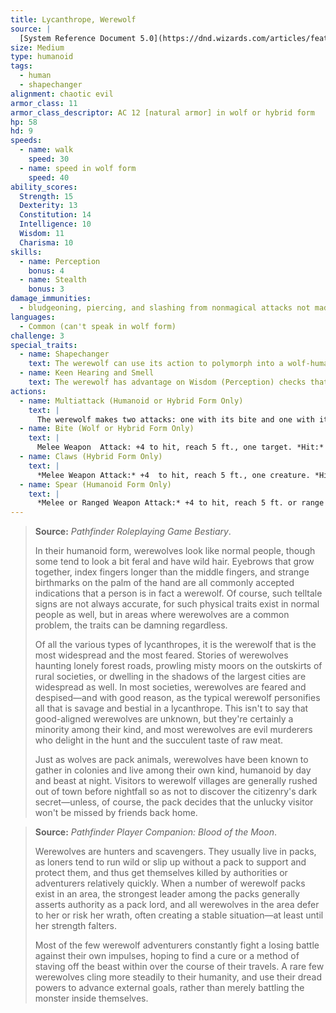 ```yaml
---
title: Lycanthrope, Werewolf
source: |
  [System Reference Document 5.0](https://dnd.wizards.com/articles/features/systems-reference-document-srd)
size: Medium
type: humanoid
tags:
  - human
  - shapechanger
alignment: chaotic evil
armor_class: 11
armor_class_descriptor: AC 12 [natural armor] in wolf or hybrid form
hp: 58
hd: 9
speeds:
  - name: walk
    speed: 30
  - name: speed in wolf form
    speed: 40
ability_scores:
  Strength: 15
  Dexterity: 13
  Constitution: 14
  Intelligence: 10
  Wisdom: 11
  Charisma: 10
skills:
  - name: Perception
    bonus: 4
  - name: Stealth
    bonus: 3
damage_immunities:
  - bludgeoning, piercing, and slashing from nonmagical attacks not made with silvered weapons
languages:
  - Common (can't speak in wolf form)
challenge: 3
special_traits:
  - name: Shapechanger
    text: The werewolf can use its action to polymorph into a wolf-humanoid hybrid or into a wolf, or back into its true form, which is humanoid. Its statistics, other than its AC, are the same in each form. Any equipment it is wearing or carrying isn't transformed. It reverts to its true form if it dies.
  - name: Keen Hearing and Smell
    text: The werewolf has advantage on Wisdom (Perception) checks that rely on hearing or smell.
actions:
  - name: Multiattack (Humanoid or Hybrid Form Only)
    text: |
      The werewolf makes two attacks: one with its bite and one with its claws or spear.
  - name: Bite (Wolf or Hybrid Form Only)
    text: |
      Melee Weapon  Attack: +4 to hit, reach 5 ft., one target. *Hit:* 6 (1d8 + 2) piercing damage. If the target is a humanoid, it must succeed on a DC 12 Constitution saving throw or be cursed with werewolf lycanthropy.
  - name: Claws (Hybrid Form Only)
    text: |
      *Melee Weapon Attack:* +4  to hit, reach 5 ft., one creature. *Hit:* 7 (2d4 + 2) slashing damage.
  - name: Spear (Humanoid Form Only)
    text: |
      *Melee or Ranged Weapon Attack:* +4 to hit, reach 5 ft. or range 20/60 ft., one creature. *Hit:* 5 (1d6 + 2) piercing damage, or 6 (1d8 + 2) piercing damage if used with two hands to make a melee attack.
---
```


> **Source:** *Pathfinder Roleplaying Game Bestiary*.
>
> In their humanoid form, werewolves look like normal people, though some tend to look a bit feral and have wild hair. Eyebrows that grow together, index fingers longer than the middle fingers, and strange birthmarks on the palm of the hand are all commonly accepted indications that a person is in fact a werewolf. Of course, such telltale signs are not always accurate, for such physical traits exist in normal people as well, but in areas where werewolves are a common problem, the traits can be damning regardless.
>
> Of all the various types of lycanthropes, it is the werewolf that is the most widespread and the most feared. Stories of werewolves haunting lonely forest roads, prowling misty moors on the outskirts of rural societies, or dwelling in the shadows of the largest cities are widespread as well. In most societies, werewolves are feared and despised—and with good reason, as the typical werewolf personifies all that is savage and bestial in a lycanthrope. This isn't to say that good-aligned werewolves are unknown, but they're certainly a minority among their kind, and most werewolves are evil murderers who delight in the hunt and the succulent taste of raw meat.
>
> Just as wolves are pack animals, werewolves have been known to gather in colonies and live among their own kind, humanoid by day and beast at night. Visitors to werewolf villages are generally rushed out of town before nightfall so as not to discover the citizenry's dark secret—unless, of course, the pack decides that the unlucky visitor won't be missed by friends back home.

> **Source:** *Pathfinder Player Companion: Blood of the Moon*.
>
> Werewolves are hunters and scavengers. They usually live in packs, as loners tend to run wild or slip up without a pack to support and protect them, and thus get themselves killed by authorities or adventurers relatively quickly. When a number of werewolf packs exist in an area, the strongest leader among the packs generally asserts authority as a pack lord, and all werewolves in the area defer to her or risk her wrath, often creating a stable situation—at least until her strength falters.
>
> Most of the few werewolf adventurers constantly fight a losing battle against their own impulses, hoping to find a cure or a method of staving off the beast within over the course of their travels. A rare few werewolves cling more steadily to their humanity, and use their dread powers to advance external goals, rather than merely battling the monster inside themselves.
